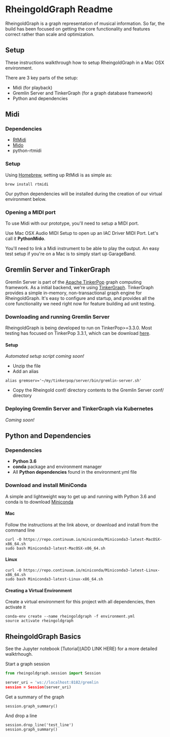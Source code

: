 # RheingoldGraph Readme

RheingoldGraph is a graph representation of musical information.  So far, the build has been focused on getting the core functionality and features correct rather than scale and optimization.

## Setup

These instructions walkthrough how to setup RheingoldGraph in a Mac OSX environment.

There are 3 key parts of the setup:

* Midi (for playback)
* Gremlin Server and TinkerGraph (for a graph database framework)
* Python and dependencies

## Midi

### Dependencies

* [RtMidi](https://www.music.mcgill.ca/~gary/rtmidi/)
* [Mido](https://mido.readthedocs.io/en/latest/index.html)
* python-rtmidi

### Setup

Using [Homebrew](https://brew.sh), setting up RtMidi is as simple as:
```
brew install rtmidi
```

Our python dependencies will be installed during the creation of our virtual environment below.

### Opening a MIDI port

To use Midi with our prototype, you'll need to setup a MIDI port.

Use Mac OSX Audio MIDI Setup to open up an IAC Driver MIDI Port.  Let's call it __PythonMido__.

You'll need to link a Midi instrument to be able to play the output.  An easy test setup if you're on a Mac is to simply start up GarageBand. 

## Gremlin Server and TinkerGraph
Gremlin Server is part of the [Apache TinkerPop](tinkerpop.apache.org) graph computing framework.  As a initial backend, we're using [TinkerGraph](tinkerpop.apache.org/docs/current/reference/#tinkergraph-gremlin).  TinkerGraph provides a simple in-memory, non-transactional graph engine for RheingoldGraph.  It's easy to configure and startup, and provides all the core functionality we need right now for feature building ad unit testing.

### Downloading and running Gremlin Server
RheingoldGraph is being developed to run on TinkerPop>=3.3.0.  Most testing has focused on TinkerPop 3.3.1, which can be download [here](https://www.apache.org/dyn/closer.lua/tinkerpop/3.3.1/apache-tinkerpop-gremlin-server-3.3.1-bin.zip).

#### Setup
_Automated setup script coming soon!_

* Unzip the file
* Add an alias
```
alias gremserv='~/my/tinkerpop/server/bin/gremlin-server.sh'
```
* Copy the Rheingold conf/ directory contents to the Gremlin Server conf/ directory 

### Deploying Gremlin Server and TinkerGraph via Kubernetes
_Coming soon!_

## Python and Dependencies
### Dependencies
* __Python 3.6__
* __conda__ package and environment manager
* All __Python dependencies__ found in the environment.yml file

### Download and install MiniConda

A simple and lightweight way to get up and running with Python 3.6 and conda is to download [Miniconda](https://conda.io/miniconda.html)

#### Mac
Follow the instructions at the link above, or download and install from the command line
```
curl -O https://repo.continuum.io/miniconda/Miniconda3-latest-MacOSX-x86_64.sh
sudo bash Miniconda3-latest-MacOSX-x86_64.sh
```

#### Linux
```
curl -O https://repo.continuum.io/miniconda/Miniconda3-latest-Linux-x86_64.sh
sudo bash Miniconda3-latest-Linux-x86_64.sh
```

#### Creating a Virtual Environment
Create a virtual environment for this project with all dependencies, then activate it
```
conda-env create --name rheingoldgraph -f environment.yml
source activate rheingoldgraph
```

## RheingoldGraph Basics

See the Jupyter notebook [Tutorial](ADD LINK HERE) for a more detailed walktrhough.

Start a graph session
```python
from rheingoldgraph.session import Session

server_uri = 'ws://localhost:8182/gremlin
session = Session(server_uri)
```

Get a summary of the graph
```
session.graph_summary()
```

And drop a line
```
session.drop_line('test_line')
session.graph_summary()
```

